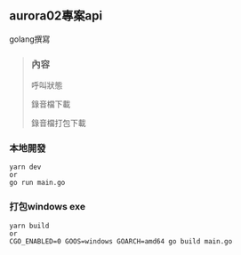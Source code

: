 ## aurora02專案api
golang撰寫
> ### 內容
> 
> 呼叫狀態
> 
> 錄音檔下載
> 
> 錄音檔打包下載

### 本地開發
```
yarn dev
or
go run main.go
```
### 打包windows exe
```
yarn build
or
CGO_ENABLED=0 GOOS=windows GOARCH=amd64 go build main.go
```